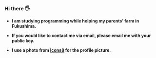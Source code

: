 ### **Hi there 🖐**
  
- **I am studying programming while helping my parents' farm in Fukushima.**

- **If you would like to contact me via email, please email me with your public key.**

- **I use a photo from [Icons8](https://icons8.com) for the profile picture.**
